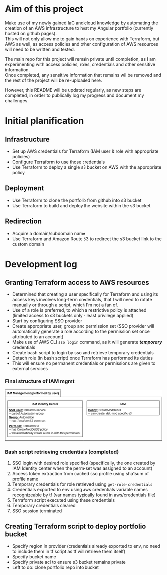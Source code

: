 # Aim of this project
Make use of my newly gained IaC and cloud knowledge by automating the creation of an AWS infrastructure to host my Angular portfolio (currently hosted on github pages).  
This will not only allow me to gain hands on experience with Terraform, but AWS as well, as access policies and other configuration of AWS resources will need to be written and tested.  
  
The main repo for this project will remain private until completion, as I am experimenting with access policies, roles, credentials and other sensitive information.  
Once completed, any sensitive information that remains wil be removed and the rest of the project will be re-uploaded here.  
  
However, this README will be updated regularly, as new steps are completed, in order to publically log my progress and document my challenges.  

# Initial planification
## Infrastructure
- Set up AWS credentials for Terraform (IAM user & role with appropriate policies)  
- Configure Terraform to use those credentials  
- Use Terraform to deploy a single s3 bucket on AWS with the appropriate policy  

## Deployment 
- Use Terraform to clone the portfolio from github into s3 bucket
- Use Terraform to build and deploy the website within the s3 bucket  

## Redirection
- Acquire a domain/subdomain name
- Use Terraform and Amazon Route 53 to redirect the s3 bucket link to the custom domain  

# Development log
## Granting Terraform access to AWS resources
- Determined that creating a user specifically for Terraform and using its access keys involves long-term credentials, that I will need to rotate manually or through a script, which I'm not a fan of.  
- Use of a role is preferred, to which a restrictive policy is attached (limited access to s3 buckets only - least privilege applied)
- Start by configuring SSO provider
- Create appropriate user, group and permission set (SSO provider will automatically generate a role according to the permission set once attributed to an account)
- Make use of AWS CLI `sso login` command, as it will generate **_temporary_** credentials  
- Create bash script to login by sso and retrieve temporary credentials
- Detach role (in bash script) once Terraform has performed its duties
- This will ensure no permanent credentials or permissions are given to external services
  
### Final structure of IAM mgmt
![IAM mgmt diagram](assets/IAM_mgmt.png)  

### Bash script retrieving credentials (completed)
1. SSO login with desired role specified (specifically, the one created by IAM Identity center when the perm-set was assigned to an account)
2. Access token extraction from cached sso profile using sha1sum of profile name
3. Temporary credentials for role retrieved using `get-role-credentials` 
4. Credentials exported to env using aws credentials variable names recognizeable by tf  (var names typically found in aws/credentials file)
5. Terraform script executed using these credentials
6. Temporary credentials cleared
7. SSO session terminated  
      
## Creating Terraform script to deploy portfolio bucket
- Specify region in provider (credentials already exported to env, no need to include them in tf script as tf will retrieve them itself)
- Specify bucket name
- Specify private acl to ensure s3 bucket remains private
- Left to do: clone portfolio repo into bucket
